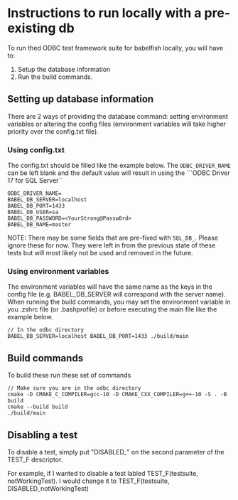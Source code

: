 # Instructions to run locally with a pre-existing db

To run thed ODBC test framework suite for babelfish locally,
you will have to:

1. Setup the database information
2. Run the build commands.

## Setting up database information

There are 2 ways of providing the database command: setting environment variables or altering the config files (environment variables will take higher priority over the config.txt file). 

### Using config.txt
The config.txt should be filled like the example below. The ```ODBC_DRIVER_NAME``` can be left blank and the default value will result in using the ```ODBC Driver 17 for SQL Server``


```
ODBC_DRIVER_NAME=
BABEL_DB_SERVER=localhost
BABEL_DB_PORT=1433
BABEL_DB_USER=sa
BABEL_DB_PASSWORD=<YourStrong@Passw0rd>
BABEL_DB_NAME=master
```

NOTE: There may be some fields that are pre-fixed with ```SQL_DB_```. Please ignore these for now. They were left in from the previous state of these tests but will most likely not be used and removed in the future. 

### Using environment variables

The environment variables will have the same name as the keys in the config file (e.g. BABEL_DB_SERVER will correspond with the server name). When running the build commands, you may set the environment variable in you .zshrc file (or .bashprofile) or before executing the main file like the example below.

```
// In the odbc directory
BABEL_DB_SERVER=localhost BABEL_DB_PORT=1433 ./build/main
```


## Build commands
To build these run these set of commands


```
// Make sure you are in the odbc directory
cmake -D CMAKE_C_COMPILER=gcc-10 -D CMAKE_CXX_COMPILER=g++-10 -S . -B build
cmake --build build
./build/main
```

## Disabling a test

To disable a test, simply put "DISABLED_" on the second parameter of the TEST_F descriptor.

For example, if I wanted to disable a test labled TEST_F(testsuite, notWorkingTest). I would change it to
TEST_F(testsuite, DISABLED_notWorkingTest)